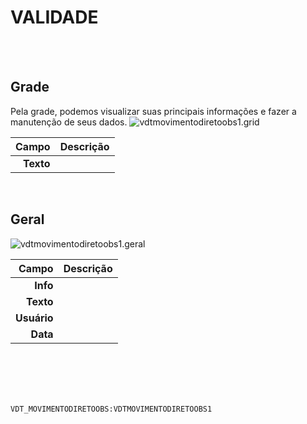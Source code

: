 # VALIDADE
<br>
<br>

## Grade
Pela grade, podemos visualizar suas principais informações e fazer a manutenção de seus dados.
![vdtmovimentodiretoobs1.grid](https://raw.githubusercontent.com/netforcews/docs-erp/master/geral/imagens/vdtmovimentodiretoobs1.grid.png)

Campo | Descrição
--:|---
**Texto** | 
<br>

## Geral
![vdtmovimentodiretoobs1.geral](https://raw.githubusercontent.com/netforcews/docs-erp/master/geral/imagens/vdtmovimentodiretoobs1.geral.png)

Campo | Descrição
--:|---
**Info** | 
**Texto** | 
**Usuário** | 
**Data** | 
<br>
<br>
<br>
<br>

```VDT_MOVIMENTODIRETOOBS:VDTMOVIMENTODIRETOOBS1```
